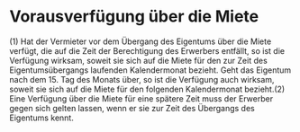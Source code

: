 # Vorausverfügung über die Miete

(1) Hat der Vermieter vor dem Übergang des Eigentums über die Miete verfügt, die auf die Zeit der Berechtigung des Erwerbers entfällt, so ist die Verfügung wirksam, soweit sie sich auf die Miete für den zur Zeit des Eigentumsübergangs laufenden Kalendermonat bezieht. Geht das Eigentum nach dem 15. Tag des Monats über, so ist die Verfügung auch wirksam, soweit sie sich auf die Miete für den folgenden Kalendermonat bezieht.(2) Eine Verfügung über die Miete für eine spätere Zeit muss der Erwerber gegen sich gelten lassen, wenn er sie zur Zeit des Übergangs des Eigentums kennt. 

